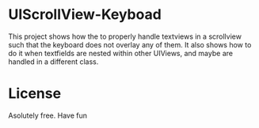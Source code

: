 # UIScrollView-Keyboad

This project shows how the to properly handle textviews in a scrollview such that the keyboard does not overlay any of them. 
It also shows how to do it when textfields are nested within other UIViews, and maybe are handled in a different class. 

# License

Asolutely free. Have fun
